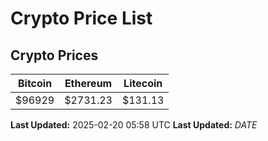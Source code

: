 # Crypto Price List

## Crypto Prices
| Bitcoin | Ethereum | Litecoin |
| ------- | -------- | -------- |
| $96929 | $2731.23 | $131.13 |
**Last Updated:** 2025-02-20 05:58 UTC
**Last Updated:** $DATE$
